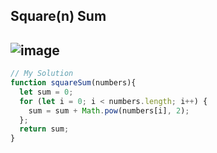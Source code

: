 ## Square(n) Sum
![image](https://user-images.githubusercontent.com/99033220/179439773-3fd5646b-4b29-4fbe-9fc0-6b7ae2ef6ff2.png)
---
```Javascript
// My Solution
function squareSum(numbers){
  let sum = 0;
  for (let i = 0; i < numbers.length; i++) {
    sum = sum + Math.pow(numbers[i], 2);
  };
  return sum;
}
```
